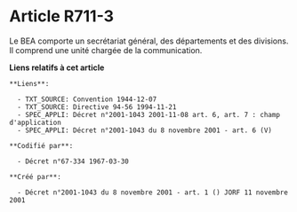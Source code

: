 # Article R711-3

Le BEA comporte un secrétariat général, des départements et des divisions. Il comprend une unité chargée de la communication.

**Liens relatifs à cet article**

	**Liens**:

	  - TXT_SOURCE: Convention 1944-12-07
	  - TXT_SOURCE: Directive 94-56 1994-11-21
	  - SPEC_APPLI: Décret n°2001-1043 2001-11-08 art. 6, art. 7 : champ d'application
	  - SPEC_APPLI: Décret n°2001-1043 du 8 novembre 2001 - art. 6 (V)

	**Codifié par**:

	  - Décret n°67-334 1967-03-30

	**Créé par**:

	  - Décret n°2001-1043 du 8 novembre 2001 - art. 1 () JORF 11 novembre 2001
